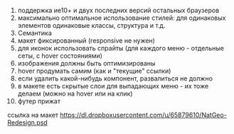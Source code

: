 1. поддержка ие10+ и двух последних версий остальных браузеров
2. максимально оптимальное использование стилей: для одинаковых элементов одинаковые классы, структура и т.д.
3. Семантика
4. макет фиксированный (responsive не нужен)
5. для иконок использовать спрайты (для каждого меню - отдельные сеты, с hover состояниями)
6. изображения должны быть оптимизированы
7. hover продумать самим (как и "текущие" ссылки)
8. если удалить какой-нибудь компонент, развалиться не должно
9. в макете есть скрытые слои для выпадающих меню - их тоже делаем (можно на hover или на клик)
10. футер прижат


ссылка на макет
https://dl.dropboxusercontent.com/u/65879610/NatGeo-Redesign.psd
